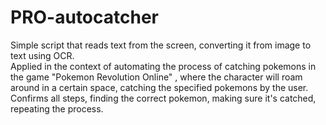 # PRO-autocatcher
Simple script that reads text from the screen, converting it from image to text using OCR.<br/>
Applied in the context of automating the process of catching pokemons in the game "Pokemon Revolution Online"  , where the character will roam around in a certain space, catching the specified pokemons by the user.<br/>
Confirms all steps, finding the correct pokemon, making sure it's catched, repeating the process.
